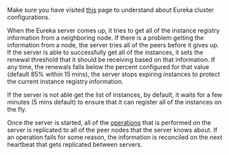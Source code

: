 Make sure you have visited [this](https://github.com/Netflix/eureka/wiki/Configuring-Eureka-in-AWS-Cloud) page to understand about Eureka cluster configurations.

When the Eureka server comes up, it tries to get all of the instance registry information from a neighboring node. If there is a problem getting the information from a node, the server tries all of the peers before it gives up. If the server is able to successfully get all of the instances, it sets the renewal threshold that it should be receiving based on that information. If any time, the renewals falls below the percent configured for that value (default 85% within 15 mins), the server stops expiring instances to protect the current instance registry information.

If the server is not able get the list of instances, by default, it waits for a few minutes (5 mins default) to ensure that it can register all of the instances on the fly. 

Once the server is started, all of the [operations](https://github.com/Netflix/eureka/wiki/Understanding-eureka-client-server-communication) that is performed on the server is replicated to all of the peer nodes that the server knows about. If an operation fails for some reason, the information is reconciled on the next heartbeat that gets replicated between servers.

